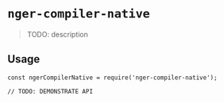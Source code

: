 # `nger-compiler-native`

> TODO: description

## Usage

```
const ngerCompilerNative = require('nger-compiler-native');

// TODO: DEMONSTRATE API
```
